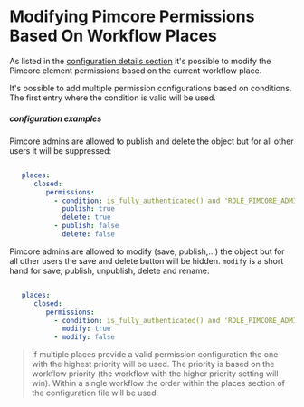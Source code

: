 # Modifying Pimcore Permissions Based On Workflow Places

As listed in the [configuration details section](./01_Configuration_Details.md) it's possible to modify the Pimcore 
element permissions based on the current workflow place.

It's possible to add multiple permission configurations based on conditions. The first entry where the condition is 
valid will be used.

##### configuration examples

Pimcore admins are allowed to publish and delete the object but for all other users it will be suppressed:

```yaml

   places:
      closed:
         permissions:
           - condition: is_fully_authenticated() and 'ROLE_PIMCORE_ADMIN' in roles
             publish: true
             delete: true
           - publish: false
             delete: false
```

Pimcore admins are allowed to modify (save, publish,...) the object but for all other users the save and delete button 
will be hidden. `modify` is a short hand for save, publish, unpublish, delete and rename:

```yaml

   places:
      closed:
         permissions:
           - condition: is_fully_authenticated() and 'ROLE_PIMCORE_ADMIN' in roles
             modify: true
           - modify: false
```

> If multiple places provide a valid permission configuration the one with the highest priority will be used. 
> The priority is based on the workflow priority (the workflow with the higher priority setting will win). Within a 
> single workflow the order within the places section of the configuration file will be used.
